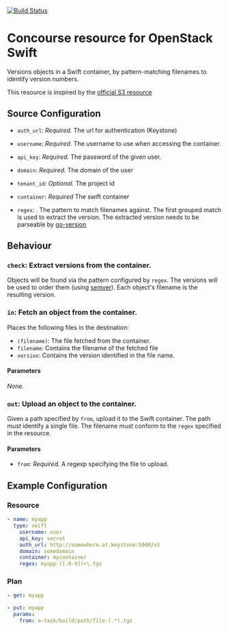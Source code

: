 [![Build Status](https://travis-ci.org/sapcc/concourse-swift-resource.png?branch=master)](https://travis-ci.org/sapcc/concourse-swift-resource)
# Concourse resource for OpenStack Swift

Versions objects in a Swift container, by pattern-matching filenames to identify
version numbers.

This resource is inspired by the [official S3 resource](https://gthub.com/concourse/s3-resource)

## Source Configuration

* `auth_url`: *Required.* The url for authentication (Keystone) 

* `username`: *Required.* The username to use when accessing the
  container.

* `api_key`: *Required.* The password of the given user.

* `domain`: *Required.* The domain of the user 

* `tenant_id`: *Optional.* The project id

* `container`: *Required* The swift container

* `regex`: *.* The pattern to match filenames against. The first
  grouped match is used to extract the version. The extracted version
  needs to be parseable by [go-version](https://github.com/hashicorp/go-version)

## Behaviour

### `check`: Extract versions from the container.

Objects will be found via the pattern configured by `regex`. The versions
will be used to order them (using [semver](http://semver.org/)). Each
object's filename is the resulting version.

### `in`: Fetch an object from the container.

Places the following files in the destination:

* `(filename)`: The file fetched from the container.
* `filename`: Contains the filename of the fetched file 
* `version`: Contains the version identified in the file name.

#### Parameters

*None.*


### `out`: Upload an object to the container.

Given a path specified by `from`, upload it to the Swift container. The path must identify a single file. The filename must conform to the `regex` specified in the resource.

#### Parameters

* `from`: *Required.* A regexp specifying the file to upload.

## Example Configuration

### Resource

``` yaml
- name: myapp
  type: swift 
    username: user
    api_key: secret
    auth_url: http://somewhere.at.keystone:5000/v3
    domain: somedomain
    container: mycontainer
    regex: myapp-([.0-9])+\.tgz
```

### Plan

``` yaml
- get: myapp
```

``` yaml
- put: myapp
  params:
    from: a-task/build/path/file-(.*).tgz
```

